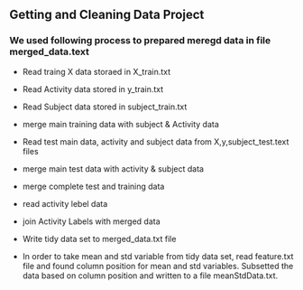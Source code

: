## Getting and Cleaning Data Project
### We used following process to prepared meregd data in file merged_data.text
* Read traing X data storaed in X_train.txt
* Read Activity data stored in y_train.txt
* Read Subject data stored in subject_train.txt 
* merge main training data with subject & Activity data
* Read test main data, activity and subject data from X,y,subject_test.text files 
* merge main test data with activity & subject  data
* merge complete test and training data
* read activity lebel data
* join Activity Labels with merged data
* Write tidy data set to merged_data.txt file

* In order to take mean and std variable from tidy data set, read feature.txt file
and found column position for mean and std variables. Subsetted the data based on
column position and written to a file meanStdData.txt.
